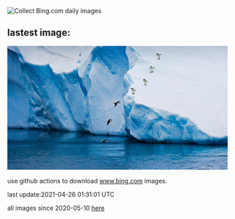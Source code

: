 ![Collect Bing.com daily images](https://github.com/counter2015/bing-daily-images/workflows/Collect%20Bing.com%20daily%20images/badge.svg)
## lastest image:
![](images/AdelieDiving.jpg)

use github actions to download www.bing.com images.

last update:2021-04-26 01:31:01 UTC

all images since 2020-05-10 [here](https://github.com/counter2015/bing-daily-images/tree/master/images) 
